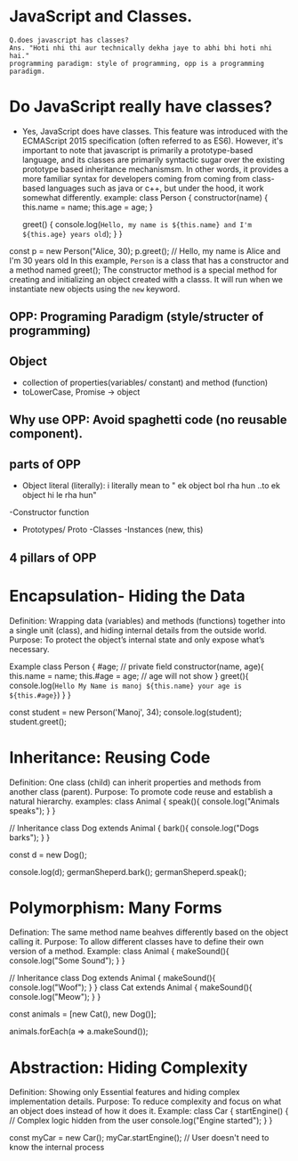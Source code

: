 # JavaScript and Classes.
    Q.does javascript has classes?
    Ans. "Hoti nhi thi aur technically dekha jaye to abhi bhi hoti nhi hai."
    programming paradigm: style of programming, opp is a programming paradigm.

# Do JavaScript really have classes?
- Yes, JavaScript does have classes. This feature was introduced with the ECMAScript 2015 specification (often referred to as ES6). However, it's important to note that javascript is primarily a prototype-based language, and its classes are primarily syntactic sugar over the existing prototype based inheritance mechanismsm. In other words, it provides a more familiar syntax for developers coming from coming from class-based languages such as java or c++, but under the hood, it work somewhat differently.
 example:
 class Person {
  constructor(name) {
    this.name = name;
    this.age = age;
  }

  greet() {
    console.log(`Hello, my name is ${this.name} and I'm ${this.age} years old`);
  }
}

const p = new Person("Alice, 30);
p.greet(); // Hello, my name is Alice and I'm 30 years old
In this example, `Person` is a class that has a constructor and a method named greet();
The constructor method is a special method for creating and initializing an object created with a classs. It will run when we instantiate new objects using the `new` keyword.

## OPP: Programing Paradigm (style/structer of programming)

## Object
- collection of properties(variables/ constant) and method (function)
- toLowerCase, Promise -> object

## Why use OPP: Avoid spaghetti code (no reusable component).


## parts of OPP
- Object literal (literally): i literally mean to 
   " ek object bol rha hun ..to ek object hi le rha hun"


-Constructor function 
- Prototypes/ Proto
-Classes
-Instances (new, this)


## 4 pillars of OPP
# Encapsulation- Hiding the Data
  Definition: Wrapping data (variables) and methods (functions) together into a single unit (class), and hiding internal details from the outside world.
Purpose: To protect the object’s internal state and only expose what’s necessary.

Example
  class Person {
    #age; // private field
    constructor(name, age){
        this.name = name;
        this.#age = age; // age will not show
    }
    greet(){
         console.log(`Hello My Name is manoj ${this.name} your age is ${this.#age}`)
    }
}

const student = new Person('Manoj', 34);
console.log(student);
student.greet();

# Inheritance: Reusing Code
  Definition:  One class (child) can inherit properties and methods from another class (parent).
  Purpose: To promote code reuse and establish a natural hierarchy.
  examples:
  class Animal {
    speak(){
        console.log("Animals speaks");
    }
}

// Inheritance
    class Dog extends Animal {
        bark(){
            console.log("Dogs barks");
        }
    }

const d = new Dog();

console.log(d);
germanSheperd.bark();
germanSheperd.speak();


# Polymorphism: Many Forms
  Defination: The same method name beahves differently based on the object calling it.
  Purpose: To allow different classes have to define their own version of a method.
  Example:
  class Animal {
    makeSound(){
        console.log("Some Sound");
    }
}

// Inheritance
    class Dog extends Animal {
        makeSound(){
            console.log("Woof");
        }
    }
    class Cat extends Animal {
        makeSound(){
            console.log("Meow");
        }
    }


const animals = [new Cat(), new Dog()];

animals.forEach(a => a.makeSound());

# Abstraction: Hiding Complexity
  Definition: Showing only Essential features and hiding complex implementation details.
  Purpose: To reduce complexity and focus on what an object does instead of how it does it.
  Example:
  class Car {
  startEngine() {
    // Complex logic hidden from the user
    console.log("Engine started");
  }
}

const myCar = new Car();
myCar.startEngine(); // User doesn't need to know the internal process
